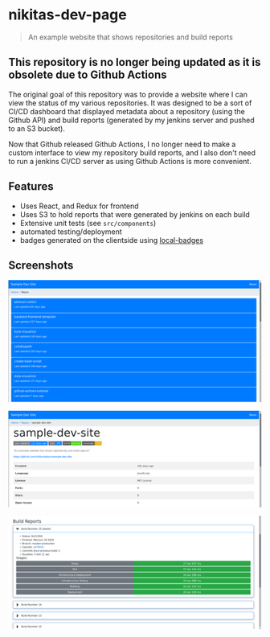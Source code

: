 # nikitas-dev-page

> An example website that shows repositories and build reports

## This repository is no longer being updated as it is obsolete due to Github Actions

The original goal of this repository was to provide a website where I can view the status of my various repositories. It was designed to be a sort of CI/CD dashboard that displayed metadata about a repository (using the Github API) and build reports (generated by my jenkins server and pushed to an S3 bucket).

Now that Github released Github Actions, I no longer need to make a custom interface to view my repository build reports, and I also don't need to run a jenkins CI/CD server as using Github Actions is more convenient.

## Features

- Uses React, and Redux for frontend
- Uses S3 to hold reports that were generated by jenkins on each build
- Extensive unit tests (see `src/components`)
- automated testing/deployment
- badges generated on the clientside using [local-badges](https://github.com/nikita-skobov/local-badges)

## Screenshots

![repos](.github/repos.png?raw=true "repos")

![repo-1](.github/repo-1.png?raw=true "an example of a repo configured with build reports")

![build-report](.github/build-report.png?raw=true "an example of a build report")
